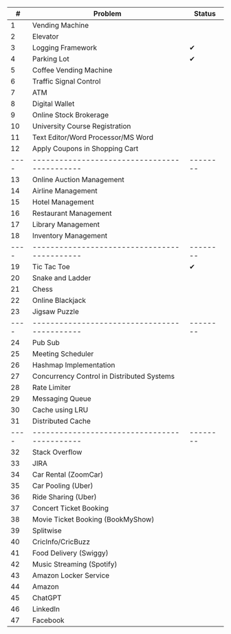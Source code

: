 | #  | Problem                                    | Status |
|----|--------------------------------------------|--------|
| 1  | Vending Machine                            |        |
| 2  | Elevator                                   |        |
| 3  | Logging Framework                          |  ✔     |
| 4  | Parking Lot                                |  ✔     |
| 5  | Coffee Vending Machine                     |        |
| 6  | Traffic Signal Control                     |        |
| 7  | ATM                                        |        |
| 8  | Digital Wallet                             |        |
| 9  | Online Stock Brokerage                     |        |
| 10 | University Course Registration             |        |
| 11 | Text Editor/Word Processor/MS Word         |        |
| 12 | Apply Coupons in Shopping Cart             |        |
|----|--------------------------------------------|--------|
| 13 | Online Auction Management                  |        |
| 14 | Airline Management                         |        |
| 15 | Hotel Management                           |        |
| 16 | Restaurant Management                      |        |
| 17 | Library Management                         |        |
| 18 | Inventory Management                       |        |
|----|--------------------------------------------|--------|
| 19 | Tic Tac Toe                                |  ✔     |
| 20 | Snake and Ladder                           |        |
| 21 | Chess                                      |        |
| 22 | Online Blackjack                           |        |
| 23 | Jigsaw Puzzle                              |        |
|----|--------------------------------------------|--------|
| 24 | Pub Sub                                    |        |
| 25 | Meeting Scheduler                          |        |
| 26 | Hashmap Implementation                     |        |
| 27 | Concurrency Control in Distributed Systems |        |
| 28 | Rate Limiter                               |        |
| 29 | Messaging Queue                            |        |
| 30 | Cache using LRU                            |        |
| 31 | Distributed Cache                          |        |
|----|--------------------------------------------|--------|
| 32 | Stack Overflow                             |        |
| 33 | JIRA                                       |        |
| 34 | Car Rental (ZoomCar)                       |        |
| 35 | Car Pooling (Uber)                         |        |
| 36 | Ride Sharing (Uber)                        |        |
| 37 | Concert Ticket Booking                     |        |
| 38 | Movie Ticket Booking (BookMyShow)          |        |
| 39 | Splitwise                                  |        |
| 40 | CricInfo/CricBuzz                          |        |
| 41 | Food Delivery (Swiggy)                     |        |
| 42 | Music Streaming (Spotify)                  |        |
| 43 | Amazon Locker Service                      |        |
| 44 | Amazon                                     |        |
| 45 | ChatGPT                                    |        |
| 46 | LinkedIn                                   |        |
| 47 | Facebook                                   |        |
